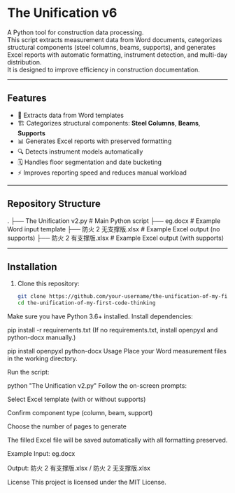 # The Unification v6

A Python tool for construction data processing.  
This script extracts measurement data from Word documents, categorizes structural components (steel columns, beams, supports), and generates Excel reports with automatic formatting, instrument detection, and multi-day distribution.  
It is designed to improve efficiency in construction documentation.

---

## Features
- 📄 Extracts data from Word templates  
- 🏗️ Categorizes structural components: **Steel Columns**, **Beams**, **Supports**  
- 📊 Generates Excel reports with preserved formatting  
- 🔍 Detects instrument models automatically  
- 🗓️ Handles floor segmentation and date bucketing  
- ⚡ Improves reporting speed and reduces manual workload

---

## Repository Structure
.
├── The Unification v2.py # Main Python script
├── eg.docx # Example Word input template
├── 防火 2 无支撑版.xlsx # Example Excel output (no supports)
├── 防火 2 有支撑版.xlsx # Example Excel output (with supports)



---

## Installation
1. Clone this repository:
   ```bash
   git clone https://github.com/your-username/the-unification-of-my-first-code-thinking.git
   cd the-unification-of-my-first-code-thinking
Make sure you have Python 3.6+ installed.
Install dependencies:


pip install -r requirements.txt
(If no requirements.txt, install openpyxl and python-docx manually.)


pip install openpyxl python-docx
Usage
Place your Word measurement files in the working directory.

Run the script:


python "The Unification v2.py"
Follow the on-screen prompts:

Select Excel template (with or without supports)

Confirm component type (column, beam, support)

Choose the number of pages to generate

The filled Excel file will be saved automatically with all formatting preserved.

Example
Input: eg.docx

Output: 防火 2 有支撑版.xlsx / 防火 2 无支撑版.xlsx

License
This project is licensed under the MIT License.
